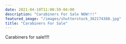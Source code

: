 ```yaml
---
date: 2021-04-10T11:00:59-04:00
description: "Carabiners For Sale NOW!!!"
featured_image: "/images/shutterstock_362174360.jpg"
title: "Carabiners For Sale"
---
```


Carabiners for sale!!!!